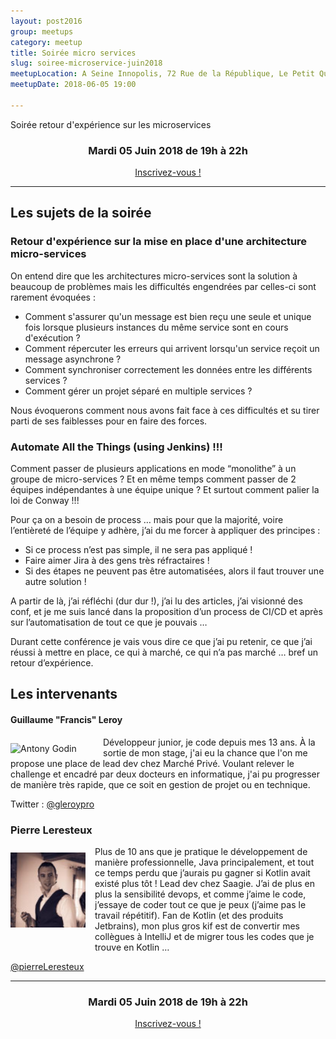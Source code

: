 ```yaml
---
layout: post2016
group: meetups
category: meetup
title: Soirée micro services
slug: soiree-microservice-juin2018
meetupLocation: A Seine Innopolis, 72 Rue de la République, Le Petit Quevilly
meetupDate: 2018-06-05 19:00

---
```

Soirée retour d'expérience sur les microservices

<div style="text-align: center;">
  <h3>Mardi 05 Juin 2018 de 19h à 22h</h3>
  <p>
    <a class="button" target="_blank" href="http://meetu.ps/e/FgQgx/B5s8T/f">
      Inscrivez-vous !
    </a>
  </p>
</div>

----

## Les sujets de la soirée

### Retour d'expérience sur la mise en place d'une architecture micro-services
<p>
On entend dire que les architectures micro-services sont la solution à beaucoup de problèmes mais les difficultés engendrées par celles-ci sont rarement évoquées :
<ul>
<li>Comment s'assurer qu'un message est bien reçu une seule et unique fois lorsque plusieurs instances du même service sont en cours d'exécution ?</li>
<li>Comment répercuter les erreurs qui arrivent lorsqu'un service reçoit un message asynchrone ?</li>
<li>Comment synchroniser correctement les données entre les différents services ?</li>
<li>Comment gérer un projet séparé en multiple services ?</li>
</ul>
</p>
<p>
Nous évoquerons comment nous avons fait face à ces difficultés et su tirer parti de ses faiblesses pour en faire des forces.
</p>

### Automate All the Things (using Jenkins) !!!
<p>
Comment passer de plusieurs applications en mode “monolithe” à un groupe de micro-services ? Et en même temps comment passer de 2 équipes indépendantes à une équipe unique ? Et surtout comment palier la loi de Conway !!!
</p>
<p>
Pour ça on a besoin de process … mais pour que la majorité, voire l’entièreté de l’équipe y adhère, j’ai du me forcer à appliquer des principes :
<ul>
<li>Si ce process n’est pas simple, il ne sera pas appliqué !</li>
<li>Faire aimer Jira à des gens très réfractaires !</li>
<li>Si des étapes ne peuvent pas être automatisées, alors il faut trouver une autre solution !</li>
</ul>
</p>
<p>
A partir de là, j’ai réfléchi (dur dur !), j’ai lu des articles, j’ai visionné des conf, et je me suis lancé dans la proposition d’un process de CI/CD et après sur l’automatisation de tout ce que je pouvais …
</p>
<p>
Durant cette conférence je vais vous dire ce que j’ai pu retenir, ce que j’ai réussi à mettre en place, ce qui à marché, ce qui n’a pas marché … bref un retour d’expérience.
</p>


## Les intervenants

#### Guillaume "Francis" Leroy

<img src="../../assets/img/2017/gleroy.jpg" alt="Antony Godin" width="133" style="float: left; margin: 10px 15px 0px 0px;"/>

Développeur junior, je code depuis mes 13 ans. À la sortie de mon stage, j'ai eu la chance que l'on me propose une place de lead dev chez Marché Privé. Voulant relever le challenge et encadré par deux docteurs en informatique, j'ai pu progresser de manière très rapide, que ce soit en gestion de projet ou en technique.

Twitter : [@gleroypro](https://twitter.com/gleroypro)

### Pierre Leresteux



<img src="/assets/img/orga-pierre.jpg" alt="Pierre Leresteux" width="120" style="float: left; margin: 10px 15px 0px 0px;"/>

<p style="overflow: auto;">
Plus de 10 ans que je pratique le développement de manière professionnelle, Java principalement, et tout ce temps perdu que j’aurais pu gagner si Kotlin avait existé plus tôt !
Lead dev chez Saagie. J’ai de plus en plus la sensibilité devops, et comme j’aime le code, j’essaye de coder tout ce que je peux (j’aime pas le travail répétitif). Fan de Kotlin (et des produits Jetbrains), mon plus gros kif est de convertir mes collègues à IntelliJ et de migrer tous les codes que je trouve en Kotlin …

</p>

<a href="https://twitter.com/pierreLeresteux ">@pierreLeresteux </a>



----

<div style="text-align: center;">
  <h3>Mardi 05 Juin 2018 de 19h à 22h</h3>
  <p>
    <a class="button" target="_blank" href="http://meetu.ps/e/FgQgx/B5s8T/f">
      Inscrivez-vous !
    </a>
  </p>
</div>
